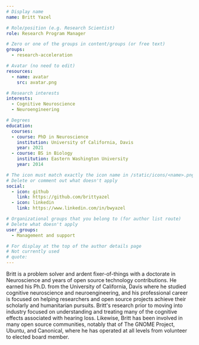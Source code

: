 ```yaml
---
# Display name
name: Britt Yazel

# Role/position (e.g. Research Scientist)
role: Research Program Manager

# Zero or one of the groups in content/groups (or free text)
groups:
  - research-acceleration

# Avatar (no need to edit)
resources:
  - name: avatar
    src: avatar.png

# Research interests
interests:
  - Cognitive Neuroscience
  - Neuroengineering

# Degrees
education:
  courses:
  - course: PhD in Neuroscience
    institution: University of California, Davis
    year: 2021
  - course: BS in Biology
    institution: Eastern Washington University
    year: 2014

# The icon must match exactly the icon name in /static/icons/<name>.png
# Delete or comment out what doesn't apply
social:
  - icon: github
    link: https://github.com/brittyazel
  - icon: linkedin
    link: https://www.linkedin.com/in/bwyazel

# Organizational groups that you belong to (for author list route)
# Delete what doesn't apply
user_groups:
  - Management and support

# For display at the top of the author details page
# Not currently used
# quote:
---
```


Britt is a problem solver and ardent fixer-of-things with a doctorate in Neuroscience and years of open source technology contributions. He earned his Ph.D. from the University of California, Davis where he studied cognitive neuroscience and neuroengineering, and his professional career is focused on helping researchers and open source projects achieve their scholarly and humanitarian pursuits. Britt's research prior to moving into industry focused on understanding and treating many of the cognitive effects associated with hearing loss. Likewise, Britt has been involved in many open source communities, notably that of The GNOME Project, Ubuntu, and Canonical, where he has operated at all levels from volunteer to elected board member.
